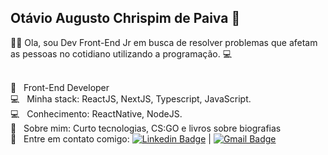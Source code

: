 ## Otávio Augusto Chrispim de Paiva 👋

👨‍💻 Ola, sou Dev Front-End Jr em busca de resolver problemas que afetam as pessoas no cotidiano utilizando a programação. :computer:

 <br/> :blue_heart: &nbsp; Front-End Developer
 <br/> :computer: &nbsp; Minha stack: ReactJS, NextJS, Typescript, JavaScript.
 <br/> :computer: &nbsp; Conhecimento: ReactNative, NodeJS.
 <br/> 💬  &nbsp; Sobre mim: Curto tecnologias, CS:GO e livros sobre biografias
 <br/> :email: &nbsp; Entre em contato comigo: [![Linkedin Badge](https://img.shields.io/badge/-OtavioAugusto-blue?style=flat-square&logo=Linkedin&logoColor=white&link=https://www.linkedin.com/in/otavio-augusto-chrispim-dev/)](https://www.linkedin.com/in/otavio-augusto-chrispim-dev/) 
| 
[![Gmail Badge](https://img.shields.io/badge/-otaviochrispim@gmail.com-c14438?style=flat-square&logo=Gmail&logoColor=white&link=mailto:otaviochrispim@gmail.com)](otaviochrispim@gmail.com)



